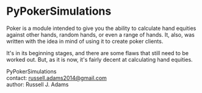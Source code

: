 PyPokerSimulations
==================

Poker is a module intended to give you the ability to calculate hand equities against other hands, random hands, 
or even a range of hands. It, also, was written with the idea in mind of using it to create poker clients.

It's in its beginning stages, and there are some flaws that still need to be worked out. But, as it is now,
it's fairly decent at calculating hand equities. 


 PyPokerSimulations                     
 contact: russell.adams2014@gmail.com   
 author: Russell J. Adams               

